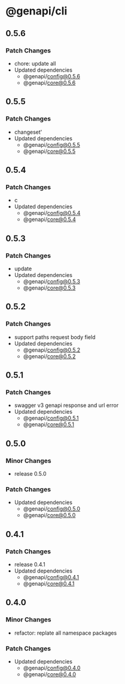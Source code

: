 # @genapi/cli

## 0.5.6

### Patch Changes

- chore: update all
- Updated dependencies
  - @genapi/config@0.5.6
  - @genapi/core@0.5.6

## 0.5.5

### Patch Changes

- changeset'
- Updated dependencies
  - @genapi/config@0.5.5
  - @genapi/core@0.5.5

## 0.5.4

### Patch Changes

- c
- Updated dependencies
  - @genapi/config@0.5.4
  - @genapi/core@0.5.4

## 0.5.3

### Patch Changes

- update
- Updated dependencies
  - @genapi/config@0.5.3
  - @genapi/core@0.5.3

## 0.5.2

### Patch Changes

- support paths request body field
- Updated dependencies
  - @genapi/config@0.5.2
  - @genapi/core@0.5.2

## 0.5.1

### Patch Changes

- swagger v3 genapi response and url error
- Updated dependencies
  - @genapi/config@0.5.1
  - @genapi/core@0.5.1

## 0.5.0

### Minor Changes

- release 0.5.0

### Patch Changes

- Updated dependencies
  - @genapi/config@0.5.0
  - @genapi/core@0.5.0

## 0.4.1

### Patch Changes

- release 0.4.1
- Updated dependencies
  - @genapi/config@0.4.1
  - @genapi/core@0.4.1

## 0.4.0

### Minor Changes

- refactor: replate all namespace packages

### Patch Changes

- Updated dependencies
  - @genapi/config@0.4.0
  - @genapi/core@0.4.0
